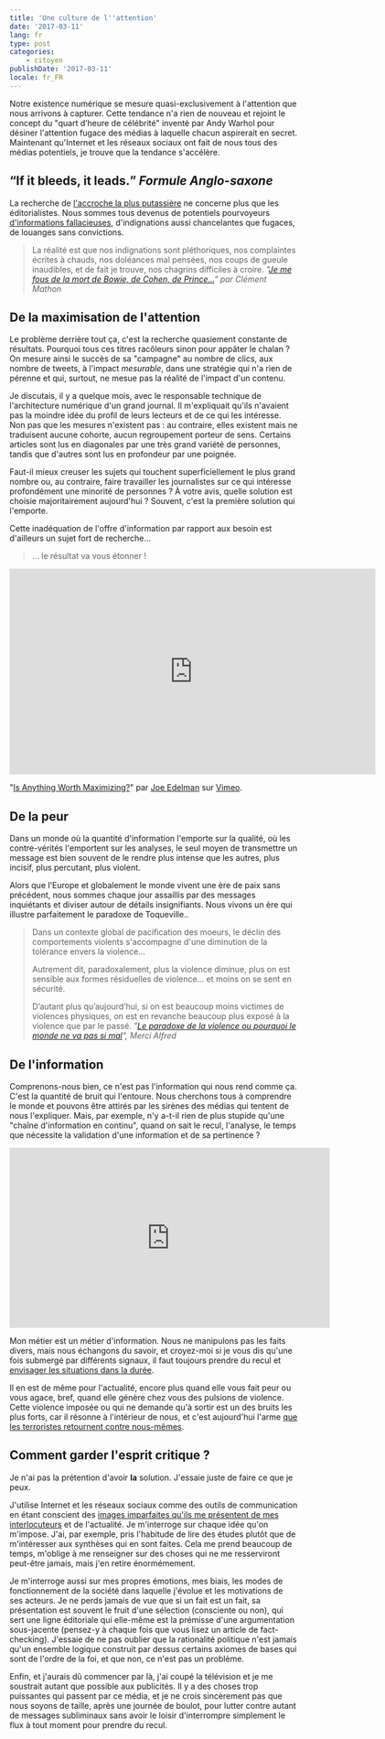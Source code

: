```yaml
---
title: 'Une culture de l''attention'
date: '2017-03-11'
lang: fr
type: post
categories:
    - citoyen
publishDate: '2017-03-11'
locale: fr_FR
---
```


Notre existence numérique se mesure quasi-exclusivement à l'attention que nous arrivons à capturer. Cette tendance n'a rien de nouveau et rejoint le concept du "quart d’heure de célébrité" inventé par Andy Warhol pour désiner l'attention fugace des médias à laquelle chacun aspirerait en secret. Maintenant qu'Internet et les réseaux sociaux ont fait de nous tous des médias potentiels, je trouve que la tendance s'accélère.

## <q>If it bleeds, it leads.</q> <cite>Formule Anglo-saxone</cite>

La recherche de [l'accroche la plus putassière](https://medium.com/social-media-tips/30-ultimate-headline-formulas-for-tweets-posts-articles-and-emails-2a00fd69f680#.nl0vu7ic7 "&quot;30 Ultimate Headline Formulas for Tweets Posts Articles and Emails&quot;, Kevan Lee") ne concerne plus que les éditorialistes. Nous sommes tous devenus de potentiels pourvoyeurs [d'informations fallacieuses](https://medium.com/@ketch/click-on-this-f-cking-outrage-that-is-not-at-all-what-it-seems-a199e6699ad3#.6sozu26wr "&quot;Click on this f**cking outrage (that is not at all what it seems).&quot;, Daniel Ketchell"), d'indignations aussi chancelantes que fugaces, de louanges sans convictions.

> La réalité est que nos indignations sont pléthoriques, nos complaintes écrites à chauds, nos doléances mal pensées, nos coups de gueule inaudibles, et de fait je trouve, nos chagrins difficiles à croire.
> <cite>"[Je me fous de la mort de Bowie, de Cohen, de Prince…](http://www.the-drone.com/magazine/je-me-fous-de-la-mort-de-bowie-de-cohen-de-prince/)" par Clément Mathon</cite> 

## De la maximisation de l'attention

Le problème derrière tout ça, c'est la recherche quasiement constante de résultats. Pourquoi tous ces titres racôleurs sinon pour appâter le chalan ? On mesure ainsi le succès de sa "campagne" au nombre de clics, aux nombre de tweets, à l'impact *mesurable*, dans une stratégie qui n'a rien de pérenne et qui, surtout, ne mesue pas la réalité de l'impact d'un contenu.

Je discutais, il y a quelque mois, avec le responsable technique de l'architecture numérique d'un grand journal. Il m'expliquait qu'ils n'avaient pas la moindre idée du profil de leurs lecteurs et de ce qui les intéresse. Non pas que les mesures n'existent pas : au contraire, elles existent mais ne traduisent aucune cohorte, aucun regroupement porteur de sens. Certains articles sont lus en diagonales par une très grand variété de personnes, tandis que d'autres sont lus en profondeur par une poignée. 

Faut-il mieux creuser les sujets qui touchent superficiellement le plus grand nombre ou, au contraire, faire travailler les journalistes sur ce qui intéresse profondément une minorité de personnes ? À votre avis, quelle solution est choisie majoritairement aujourd'hui ? Souvent, c'est la première solution qui l'emporte. 

Cette inadéquation de l'offre d'information par rapport aux besoin est d'ailleurs un sujet fort de recherche…

> … le résultat va vous étonner !

<div class="videoWrapper">
<iframe src="https://player.vimeo.com/video/155525207" width="640" height="360" frameborder="0" webkitallowfullscreen mozallowfullscreen allowfullscreen></iframe>
<p>"<a href="https://vimeo.com/155525207">Is Anything Worth Maximizing?</a>" par <a href="https://vimeo.com/jxe">Joe Edelman</a> sur <a href="https://vimeo.com">Vimeo</a>.</p>
</div>

## De la peur

Dans un monde où la quantité d'information l'emporte sur la qualité, où les contre-vérités l'emportent sur les analyses, le seul moyen de transmettre un message est bien souvent de le rendre plus intense que les autres, plus incisif, plus percutant, plus violent. 

Alors que l'Europe et globalement le monde vivent une ère de paix sans précédent, nous sommes chaque jour assaillis par des messages inquiétants et diviser autour de détails insignifiants. Nous vivons un ère qui illustre parfaitement le paradoxe de Toqueville..

> Dans un contexte global de pacification des moeurs, le déclin des comportements violents s'accompagne d'une diminution de la tolérance envers la violence…
> 
> Autrement dit, paradoxalement, plus la violence diminue, plus on est sensible aux formes résiduelles de violence... et moins on se sent en sécurité.
> 
> D’autant plus qu’aujourd’hui, si on est beaucoup moins victimes de violences physiques, on est en revanche beaucoup plus exposé à la violence que par le passé.
> <cite>"[Le paradoxe de la violence ou pourquoi le monde ne va pas si mal](http://www.mercialfred.com/topos/paradoxe-violence-monde)", Merci Alfred</cite>

## De l'information

Comprenons-nous bien, ce n'est pas l'information qui nous rend comme ça. C'est la quantité de bruit qui l'entoure. Nous cherchons tous à comprendre le monde et pouvons être attirés par les sirènes des médias qui tentent de nous l'expliquer. Mais, par exemple, n'y a-t-il rien de plus stupide qu'une "chaîne d'information en continu", quand on sait le recul, l'analyse, le temps que nécessite la validation d'une information et de sa pertinence ?

<div class="videoWrapper">
<iframe width="560" height="315" src="https://www.youtube.com/embed/0oOns2XbhMg" frameborder="0" allowfullscreen></iframe>
</div>

Mon métier est un métier d'information. Nous ne manipulons pas les faits divers, mais nous échangons du savoir, et croyez-moi si je vous dis qu'une fois submergé par différents signaux, il faut toujours prendre du recul et [envisager les situations dans la durée](/2016/12/le-web-au-futur/). 

Il en est de même pour l'actualité, encore plus quand elle vous fait peur ou vous agace, bref, quand elle génère chez vous des pulsions de violence. Cette violence imposée ou qui ne demande qu'à sortir est un des bruits les plus forts, car il résonne à l'intérieur de nous, et c'est aujourd'hui l'arme [que les terroristes retournent contre nous-mêmes](/2016/08/la-strategie-de-la-mouche/ "La Stratégie de la mouche").

## Comment garder l'esprit critique ?

Je n'ai pas la prétention d'avoir **la** solution. J'essaie juste de faire ce que je peux.

J'utilise Internet et les réseaux sociaux comme des outils de communication en étant conscient des [images imparfaites qu'ils me présentent de mes interlocuteurs](/2017/02/comparaison-numerique/) et de l'actualité. Je m'interroge sur chaque idée qu'on m'impose. J'ai, par exemple, pris l'habitude de lire des études plutôt que de m'intéresser aux synthèses qui en sont faites. Cela me prend beaucoup de temps, m'oblige à me renseigner sur des choses qui ne me resserviront peut-être jamais, mais j'en retire énormémement. 

Je m'interroge aussi sur mes propres émotions, mes biais, les modes de fonctionnement de la société dans laquelle j'évolue et les motivations de ses acteurs. Je ne perds jamais de vue que si un fait est un fait, sa présentation est souvent le fruit d'une sélection (consciente ou non), qui sert une ligne éditoriale qui elle-même est la prémisse d'une argumentation sous-jacente (pensez-y à chaque fois que vous lisez un article de <span lang="en">fact-checking</span>). J'essaie de ne pas oublier que la rationalité politique n'est jamais qu'un ensemble logique construit par dessus certains axiomes de bases qui sont de l'ordre de la foi, et que non, ce n'est pas un problème.

Enfin, et j'aurais dû commencer par là, j'ai coupé la télévision et je me soustrait autant que possible aux publicités. Il y a des choses trop puissantes qui passent par ce média, et je ne crois sincèrement pas que nous soyons de taille, après une journée de boulot, pour lutter contre autant de messages subliminaux sans avoir le loisir d'interrompre simplement le flux à tout moment pour prendre du recul.